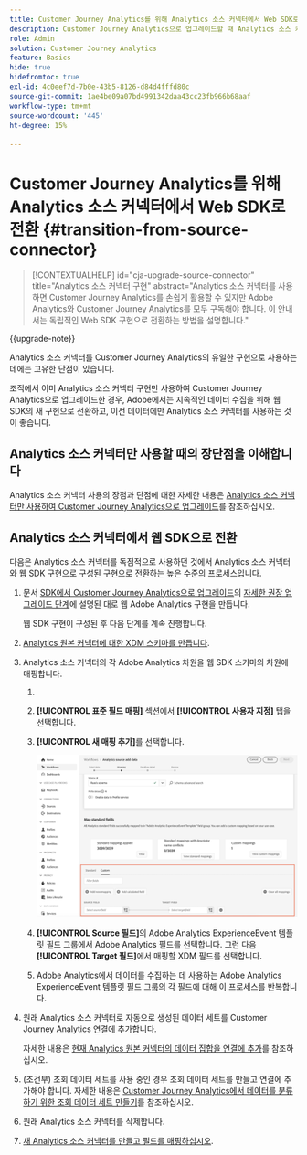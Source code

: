 ```yaml
---
title: Customer Journey Analytics를 위해 Analytics 소스 커넥터에서 Web SDK로 전환
description: Customer Journey Analytics으로 업그레이드할 때 Analytics 소스 커넥터에서 웹 SDK으로 전환하는 방법에 대해 알아봅니다
role: Admin
solution: Customer Journey Analytics
feature: Basics
hide: true
hidefromtoc: true
exl-id: 4c0eef7d-7b0e-43b5-8126-d84d4fffd80c
source-git-commit: 1ae4be09a07bd4991342daa43cc23fb966b68aaf
workflow-type: tm+mt
source-wordcount: '445'
ht-degree: 15%

---
```


# Customer Journey Analytics를 위해 Analytics 소스 커넥터에서 Web SDK로 전환 {#transition-from-source-connector}

<!-- markdownlint-disable MD034 -->

>[!CONTEXTUALHELP]
>id="cja-upgrade-source-connector"
>title="Analytics 소스 커넥터 구현"
>abstract="Analytics 소스 커넥터를 사용하면 Customer Journey Analytics를 손쉽게 활용할 수 있지만 Adobe Analytics와 Customer Journey Analytics를 모두 구독해야 합니다. 이 안내서는 독립적인 Web SDK 구현으로 전환하는 방법을 설명합니다."

<!-- markdownlint-enable MD034 -->

{{upgrade-note}}

Analytics 소스 커넥터를 Customer Journey Analytics의 유일한 구현으로 사용하는 데에는 고유한 단점이 있습니다.

조직에서 이미 Analytics 소스 커넥터 구현만 사용하여 Customer Journey Analytics으로 업그레이드한 경우, Adobe에서는 지속적인 데이터 수집을 위해 웹 SDK의 새 구현으로 전환하고, 이전 데이터에만 Analytics 소스 커넥터를 사용하는 것이 좋습니다.

## Analytics 소스 커넥터만 사용할 때의 장단점을 이해합니다

Analytics 소스 커넥터 사용의 장점과 단점에 대한 자세한 내용은 [Analytics 소스 커넥터만 사용하여 Customer Journey Analytics으로 업그레이드](/help/getting-started/cja-upgrade/cja-upgrade-alternative-source-connector.md)를 참조하십시오.

## Analytics 소스 커넥터에서 웹 SDK으로 전환

다음은 Analytics 소스 커넥터를 독점적으로 사용하던 것에서 Analytics 소스 커넥터와 웹 SDK 구현으로 구성된 구현으로 전환하는 높은 수준의 프로세스입니다.

1. 문서 [SDK에서 Customer Journey Analytics으로 업그레이드](/help/getting-started/cja-upgrade/cja-upgrade-recommendations.md)의 [자세한 권장 업그레이드 단계](/help/getting-started/cja-upgrade/cja-upgrade-recommendations.md#detailed-recommended-upgrade-steps)에 설명된 대로 웹 Adobe Analytics 구현을 만듭니다.

   웹 SDK 구현이 구성된 후 다음 단계를 계속 진행합니다.

1. [Analytics 원본 커넥터에 대한 XDM 스키마를 만듭니다](/help/getting-started/cja-upgrade/cja-upgrade-source-connector-schema.md).

1. Analytics 소스 커넥터의 각 Adobe Analytics 차원을 웹 SDK 스키마의 차원에 매핑합니다.

   1. 
      <!-- how do you get here -->

   1. **[!UICONTROL 표준 필드 매핑]** 섹션에서 **[!UICONTROL 사용자 지정]** 탭을 선택합니다.

   1. **[!UICONTROL 새 매핑 추가]**&#x200B;를 선택합니다.

      ![스키마 필드 매핑](assets/schema-mapping.png)

   1. **[!UICONTROL Source 필드]**&#x200B;의 Adobe Analytics ExperienceEvent 템플릿 필드 그룹에서 Adobe Analytics 필드를 선택합니다. 그런 다음 **[!UICONTROL Target 필드]**&#x200B;에서 매핑할 XDM 필드를 선택합니다.

   1. Adobe Analytics에서 데이터를 수집하는 데 사용하는 Adobe Analytics ExperienceEvent 템플릿 필드 그룹의 각 필드에 대해 이 프로세스를 반복합니다.

1. 원래 Analytics 소스 커넥터로 자동으로 생성된 데이터 세트를 Customer Journey Analytics 연결에 추가합니다.

   자세한 내용은 [현재 Analytics 원본 커넥터의 데이터 집합을 연결에 추가](/help/getting-started/cja-upgrade/cja-upgrade-source-connector-dataset.md)를 참조하십시오.

1. (조건부) 조회 데이터 세트를 사용 중인 경우 조회 데이터 세트를 만들고 연결에 추가해야 합니다. 자세한 내용은 [Customer Journey Analytics에서 데이터를 분류하기 위한 조회 데이터 세트 만들기](/help/getting-started/cja-upgrade/cja-upgrade-dataset-lookup.md)를 참조하십시오.

1. 원래 Analytics 소스 커넥터를 삭제합니다. <!-- need to add steps somewhere about how to do this -->

1. [새 Analytics 소스 커넥터를 만들고 필드를 매핑하십시오](/help/getting-started/cja-upgrade/cja-upgrade-source-connector.md).
